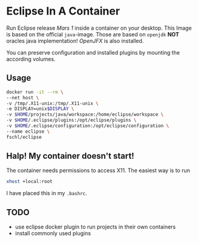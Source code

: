 # Eclipse In A Container

Run Eclipse release _Mars 1_ inside a container on your desktop. This Image is based on the official `java`-image. Those are based on `openjdk` **NOT** oracles java implementation!
_OpenJFX_ is also installed.

You can preserve configuration and installed plugins by mounting the according volumes.

## Usage

```bash
docker run -it --rm \
--net host \
-v /tmp/.X11-unix:/tmp/.X11-unix \
-e DISPLAY=unix$DISPLAY \
-v $HOME/projects/java/workspace:/home/eclipse/workspace \
-v $HOME/.eclipse/plugins:/opt/eclipse/plugins \
-v $HOME/.eclipse/configuration:/opt/eclipse/configuration \
--name eclipse \
fschl/eclipse
```

## Halp! My container doesn't start!

The container needs permissions to access X11. The easiest way is to run

```bash
xhost +local:root
```

I have placed this in my `.bashrc`.

## TODO

- use eclipse docker plugin to run projects in their own containers
- install commonly used plugins

